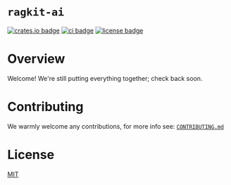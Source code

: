 # `ragkit-ai`

[![crates.io badge](https://img.shields.io/crates/v/ragkit-ai.svg)](https://crates.io/crates/ragkit-ai)
[![ci badge](https://github.com/ragkit/core/actions/workflows/ci.yml/badge.svg)](https://github.com/ragkit/core/actions)
[![license badge](https://img.shields.io/badge/license-MIT-blue)](/LICENSE)

# Overview

Welcome! We're still putting everything together; check back soon.

# Contributing

We warmly welcome any contributions, for more info see: [`CONTRIBUTING.md`](/CONTRIBUTING.md)

# License

[MIT](/LICENSE)
